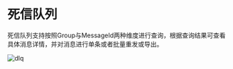 # 死信队列

死信队列支持按照Group与MessageId两种维度进行查询，根据查询结果可查看具体消息详情，并对消息进行单条或者批量重发或导出。

![dlq](/URocketMQ/images/dlq.png)